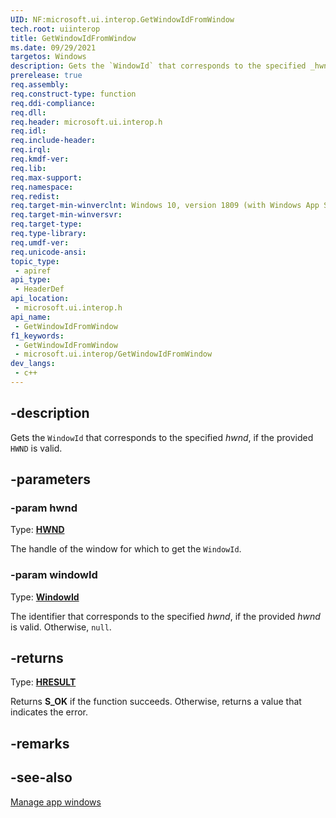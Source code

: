 ```yaml
---
UID: NF:microsoft.ui.interop.GetWindowIdFromWindow
tech.root: uiinterop
title: GetWindowIdFromWindow
ms.date: 09/29/2021
targetos: Windows
description: Gets the `WindowId` that corresponds to the specified _hwnd_, if the provided `HWND` is a valid.
prerelease: true
req.assembly: 
req.construct-type: function
req.ddi-compliance: 
req.dll: 
req.header: microsoft.ui.interop.h
req.idl: 
req.include-header: 
req.irql: 
req.kmdf-ver: 
req.lib: 
req.max-support: 
req.namespace: 
req.redist: 
req.target-min-winverclnt: Windows 10, version 1809 (with Windows App SDK 1.0 Preview 1 or later)
req.target-min-winversvr: 
req.target-type: 
req.type-library: 
req.umdf-ver: 
req.unicode-ansi: 
topic_type:
 - apiref
api_type:
 - HeaderDef
api_location:
 - microsoft.ui.interop.h
api_name:
 - GetWindowIdFromWindow
f1_keywords:
 - GetWindowIdFromWindow
 - microsoft.ui.interop/GetWindowIdFromWindow
dev_langs:
 - c++
---
```


## -description

Gets the `WindowId` that corresponds to the specified *hwnd*, if the provided `HWND` is valid.

## -parameters

### -param hwnd

Type: **[HWND](/windows/win32/winprog/windows-data-types)**

The handle of the window for which to get the `WindowId`.

### -param windowId

Type: **[WindowId](/windows/winui/api/microsoft.ui.windowid)**

The identifier that corresponds to the specified *hwnd*, if the provided *hwnd* is valid. Otherwise, `null`.

## -returns

Type: **[HRESULT](/windows/win32/winprog/windows-data-types)**

Returns **S_OK** if the function succeeds. Otherwise, returns a value that indicates the error.

## -remarks

## -see-also

[Manage app windows](/windows/apps/windows-app-sdk/windowing/windowing-overview)